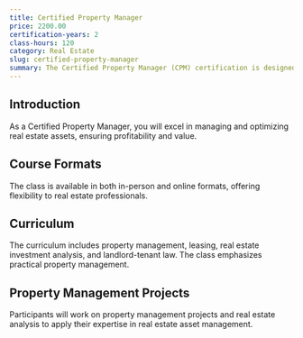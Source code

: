 ```yaml
---
title: Certified Property Manager
price: 2200.00
certification-years: 2
class-hours: 120
category: Real Estate
slug: certified-property-manager
summary: The Certified Property Manager (CPM) certification is designed for professionals in real estate and property management roles. This comprehensive class covers property management, leasing, and real estate investment analysis. It equips candidates with the skills needed to manage and optimize real estate assets.
---
```


## Introduction

As a Certified Property Manager, you will excel in managing and optimizing real estate assets, ensuring profitability and value.

## Course Formats

The class is available in both in-person and online formats, offering flexibility to real estate professionals.

## Curriculum

The curriculum includes property management, leasing, real estate investment analysis, and landlord-tenant law. The class emphasizes practical property management.

## Property Management Projects

Participants will work on property management projects and real estate analysis to apply their expertise in real estate asset management.

